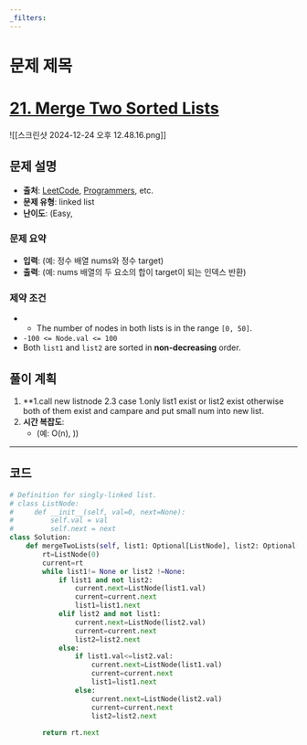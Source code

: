 ```yaml
---
_filters:
---
```


# 문제 제목

# [21. Merge Two Sorted Lists](https://leetcode.com/problems/merge-two-sorted-lists/)

![[스크린샷 2024-12-24 오후 12.48.16.png]]

## 문제 설명
- **출처**: [LeetCode](https://leetcode.com), [Programmers](https://programmers.co.kr), etc.
- **문제 유형**: linked list
- **난이도**: (Easy,


### 문제 요약
- **입력**: (예: 정수 배열 nums와 정수 target)
- **출력**: (예: nums 배열의 두 요소의 합이 target이 되는 인덱스 반환)

### 제약 조건
- - The number of nodes in both lists is in the range `[0, 50]`.
- `-100 <= Node.val <= 100`
- Both `list1` and `list2` are sorted in **non-decreasing** order.


## 풀이 계획
1. **1.call new listnode
	2.3 case 1.only list1 exist or list2 exist otherwise both of them exist
	and campare and put small num into new list.
1. **시간 복잡도**:
   - (예: O(n), ))

---

## 코드
```python
# Definition for singly-linked list.
# class ListNode:
#     def __init__(self, val=0, next=None):
#         self.val = val
#         self.next = next
class Solution:
    def mergeTwoLists(self, list1: Optional[ListNode], list2: Optional[ListNode]) -> Optional[ListNode]:
        rt=ListNode(0)
        current=rt
        while list1!= None or list2 !=None:
            if list1 and not list2:
                current.next=ListNode(list1.val)
                current=current.next
                list1=list1.next
            elif list2 and not list1:
                current.next=ListNode(list2.val)
                current=current.next
                list2=list2.next
            else:
                if list1.val<=list2.val:
                    current.next=ListNode(list1.val)
                    current=current.next
                    list1=list1.next
                else:
                    current.next=ListNode(list2.val)
                    current=current.next
                    list2=list2.next
                
        return rt.next
